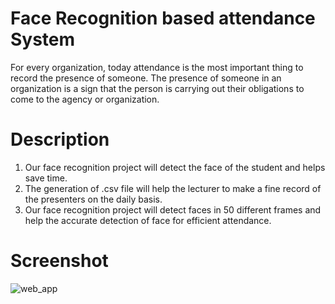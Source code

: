# Face Recognition based attendance System
For every organization, today attendance is the most important thing to record the presence of someone. The presence of someone in an organization is a sign that the person is carrying out their obligations to come to the agency or organization.

# Description
1) Our face recognition project will detect the face of the student and helps save time.
2) The generation of .csv file will help the lecturer to make a fine record of the presenters on the daily basis.
3) Our face recognition project will detect faces in 50 different frames and help the accurate detection of face for efficient attendance.

# Screenshot
![web_app](https://github.com/sravanijatoth02/face_recognition_based_attendence_system/assets/101631497/958f58b3-557f-4bf4-b498-2a3d223f14c1)




